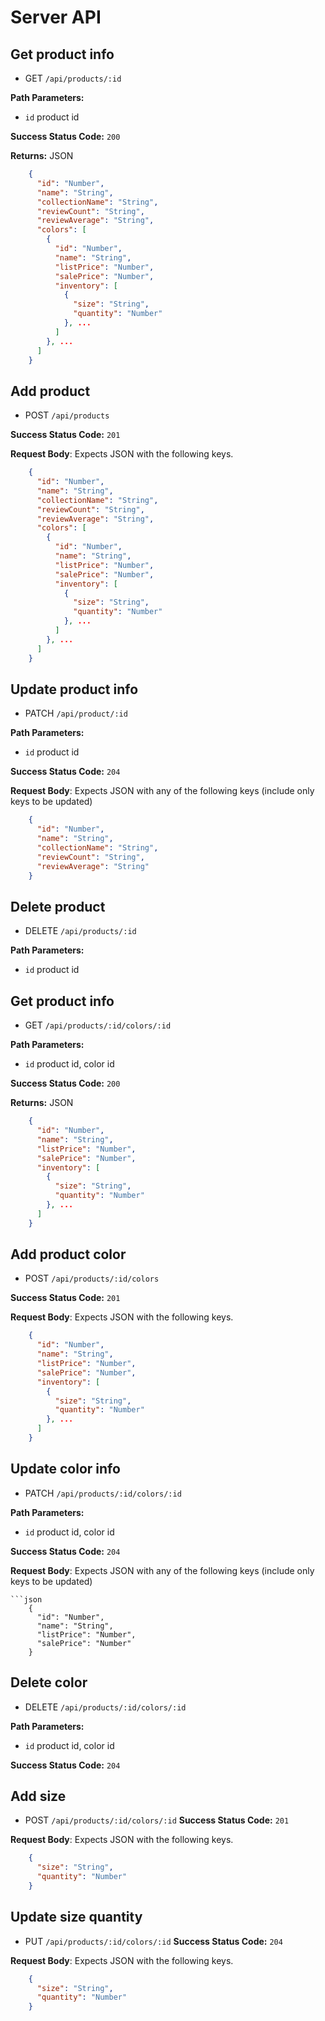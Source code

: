 # Server API

## Get product info
  * GET `/api/products/:id`

**Path Parameters:**
  * `id` product id

**Success Status Code:** `200`

**Returns:** JSON

```json
    {
      "id": "Number",
      "name": "String",
      "collectionName": "String",
      "reviewCount": "String",
      "reviewAverage": "String",
      "colors": [
        {
          "id": "Number",
          "name": "String",
          "listPrice": "Number",
          "salePrice": "Number",
          "inventory": [
            {
              "size": "String",
              "quantity": "Number"
            }, ...
          ]
        }, ...
      ]
    }
```

## Add product
  * POST `/api/products`

**Success Status Code:** `201`

**Request Body**: Expects JSON with the following keys.

```json
    {
      "id": "Number",
      "name": "String",
      "collectionName": "String",
      "reviewCount": "String",
      "reviewAverage": "String",
      "colors": [
        {
          "id": "Number",
          "name": "String",
          "listPrice": "Number",
          "salePrice": "Number",
          "inventory": [
            {
              "size": "String",
              "quantity": "Number"
            }, ...
          ]
        }, ...
      ]
    }
```

## Update product info
  * PATCH `/api/product/:id`

**Path Parameters:**
  * `id` product id

**Success Status Code:** `204`

**Request Body**: Expects JSON with any of the following keys (include only keys to be updated)

```json
    {
      "id": "Number",
      "name": "String",
      "collectionName": "String",
      "reviewCount": "String",
      "reviewAverage": "String"
    }
```

## Delete product
  * DELETE `/api/products/:id`

**Path Parameters:**
  * `id` product id


## Get product info
  * GET `/api/products/:id/colors/:id`

**Path Parameters:**
  * `id` product id, color id

**Success Status Code:** `200`

**Returns:** JSON

```json
    {
      "id": "Number",
      "name": "String",
      "listPrice": "Number",
      "salePrice": "Number",
      "inventory": [
        {
          "size": "String",
          "quantity": "Number"
        }, ...
      ]
    }
```

## Add product color
  * POST `/api/products/:id/colors`

**Success Status Code:** `201`

**Request Body**: Expects JSON with the following keys.

```json
    {
      "id": "Number",
      "name": "String",
      "listPrice": "Number",
      "salePrice": "Number",
      "inventory": [
        {
          "size": "String",
          "quantity": "Number"
        }, ...
      ]
    }
```

## Update color info
  * PATCH `/api/products/:id/colors/:id`

**Path Parameters:**
  * `id` product id, color id

**Success Status Code:** `204`

**Request Body**: Expects JSON with any of the following keys (include only keys to be updated)

```
```json
    {
      "id": "Number",
      "name": "String",
      "listPrice": "Number",
      "salePrice": "Number"
    }
```

## Delete color
* DELETE `/api/products/:id/colors/:id`

**Path Parameters:**
  * `id` product id, color id

**Success Status Code:** `204`

## Add size
  * POST `/api/products/:id/colors/:id`
  **Success Status Code:** `201`

**Request Body**: Expects JSON with the following keys.

```json
    {
      "size": "String",
      "quantity": "Number"
    }
```

## Update size quantity
  * PUT `/api/products/:id/colors/:id`
  **Success Status Code:** `204`

**Request Body**: Expects JSON with the following keys.

```json
    {
      "size": "String",
      "quantity": "Number"
    }
```